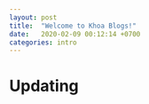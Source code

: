 ```yaml
---
layout: post
title:  "Welcome to Khoa Blogs!"
date:   2020-02-09 00:12:14 +0700
categories: intro
---
```

# Updating